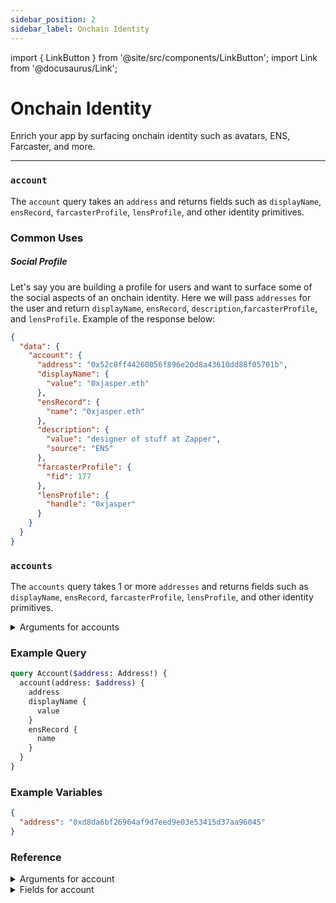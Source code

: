 ```yaml
---
sidebar_position: 2
sidebar_label: Onchain Identity
---
```


import { LinkButton } from '@site/src/components/LinkButton';
import Link from '@docusaurus/Link';

# Onchain Identity

Enrich your app by surfacing onchain identity such as avatars, ENS, Farcaster, and more.

---

### `account`

The `account` query takes an `address` and returns fields such as `displayName`, `ensRecord`, `farcasterProfile`, `lensProfile`, and other identity primitives.


### Common Uses

##### Social Profile

Let's say you are building a profile for users and want to surface some of the social aspects of an onchain identity. Here we will pass `addresses` for the user and return `displayName`, `ensRecord`, `description`,`farcasterProfile`, and `lensProfile`. Example of the response below:

```json
{
  "data": {
    "account": {
      "address": "0x52c8ff44260056f896e20d8a43610dd88f05701b",
      "displayName": {
        "value": "0xjasper.eth"
      },
      "ensRecord": {
        "name": "0xjasper.eth"
      },
      "description": {
        "value": "designer of stuff at Zapper",
        "source": "ENS"
      },
      "farcasterProfile": {
        "fid": 177
      },
      "lensProfile": {
        "handle": "0xjasper"
      }
    }
  }
}

```



### `accounts`

The `accounts` query takes 1 or more `addresses` and returns fields such as `displayName`, `ensRecord`, `farcasterProfile`, `lensProfile`, and other identity primitives.

<details>
<summary>Arguments for accounts</summary>

| Arguement      | Description | Type |
| ----------- | ----------- | ----------- |
| `addresses`      | Get data for one or more addresses      | `String!` | 

</details>

### Example Query

```graphql
query Account($address: Address!) {
  account(address: $address) {
    address
    displayName {
      value
    }
    ensRecord {
      name
    }
  }
}
```

### Example Variables

```json
{
  "address": "0xd8da6bf26964af9d7eed9e03e53415d37aa96045"
}
```

<LinkButton href="/sandbox" type="primary" buttonCopy="Try in sandbox" />

### Reference

<details>
<summary>Arguments for account</summary>

| Arguement      | Description | Type |
| ----------- | ----------- | ----------- |
| `address`      | Get data for address       | `String!` | 

</details>

<details>
<summary>Fields for account</summary>

| Field      | Description | Type |
| ----------- | ----------- | ----------- |
| `id`      | -       | `ID!`       |
| `address`      | -       | `DisplayName!` | 
| `avatar`      | Gets avatar       | `AccountAvatar!` | 
| `description`      | Gets description.       | `Description!` | 
| `socialLinks`      | Gets social links.      | `AccountSocialLink!` | 
| `contract`      | -       | `String!` | 
| `metadata`      | -       | `AddressMetadataObject!` | 
| `isContract`      | -       | `Boolean!` | 
| `openenURI`      | Returns a Opepen URI       | `String!` | 
| `blockiesURI`      | Returns a Blockie URI        | `String!` | 
| `isFollowedBy`      | Takes an argument `address` and returns true/false       | `Boolean!` | 
| `followStats`      | Data on followers & following     | `FollowerStats!` | 
| `followers`      | Returns followers     | `FollowerConnection!` | 
| `following`      | Returns following     | `FollowingConnection!` | 
| `ensRecord`      | -     | `EnsRecord!` | 
| `lensProfile`      | -     | `LensProfile!` | 
| `farcasterProfile`      | -     | `FarcasterProfile!` | 
| `label`      | -     | `String!` | 


</details>
